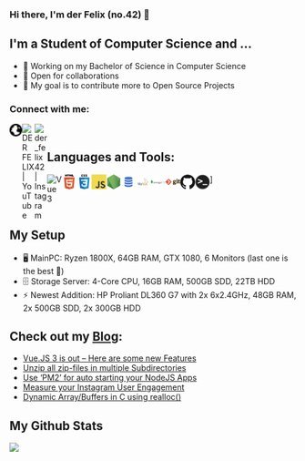 ### Hi there, I'm der Felix (no.42) 👋

## I'm a Student of Computer Science and ...
- 📖 Working on my Bachelor of Science in Computer Science
- 💬 Open for collaborations
- 🔭 My goal is to contribute more to Open Source Projects

### Connect with me:

[<img align="left" alt="felixviola.de" width="22px" src="https://raw.githubusercontent.com/iconic/open-iconic/master/svg/globe.svg" />][website]
[<img align="left" alt="DER FELIX | YouTube" width="22px" src="https://cdn.jsdelivr.net/npm/simple-icons@v3/icons/youtube.svg" />][youtube]
[<img align="left" alt="der_felix42 | Instagram" width="22px" src="https://cdn.jsdelivr.net/npm/simple-icons@v3/icons/instagram.svg" />][instagram]

<br />

## Languages and Tools:

<img align="left" alt="Vue 3" width="26px" src="https://vuejs.org/images/logo.png" />]
<img align="left" alt="HTML5" width="26px" src="https://raw.githubusercontent.com/github/explore/80688e429a7d4ef2fca1e82350fe8e3517d3494d/topics/html/html.png" />
<img align="left" alt="CSS3" width="26px" src="https://raw.githubusercontent.com/github/explore/80688e429a7d4ef2fca1e82350fe8e3517d3494d/topics/css/css.png" />
<img align="left" alt="JavaScript" width="26px" src="https://raw.githubusercontent.com/github/explore/80688e429a7d4ef2fca1e82350fe8e3517d3494d/topics/javascript/javascript.png" />
<img align="left" alt="Node.js" width="26px" src="https://raw.githubusercontent.com/github/explore/80688e429a7d4ef2fca1e82350fe8e3517d3494d/topics/nodejs/nodejs.png" />
<img align="left" alt="SQL" width="26px" src="https://raw.githubusercontent.com/github/explore/80688e429a7d4ef2fca1e82350fe8e3517d3494d/topics/sql/sql.png" />
<img align="left" alt="MySQL" width="26px" src="https://raw.githubusercontent.com/github/explore/80688e429a7d4ef2fca1e82350fe8e3517d3494d/topics/mysql/mysql.png" />
<img align="left" alt="MongoDB" width="26px" src="https://raw.githubusercontent.com/github/explore/80688e429a7d4ef2fca1e82350fe8e3517d3494d/topics/mongodb/mongodb.png" />
<img align="left" alt="Git" width="26px" src="https://raw.githubusercontent.com/github/explore/80688e429a7d4ef2fca1e82350fe8e3517d3494d/topics/git/git.png" />
<img align="left" alt="GitHub" width="26px" src="https://raw.githubusercontent.com/github/explore/78df643247d429f6cc873026c0622819ad797942/topics/github/github.png" />
<img align="left" alt="Terminal" width="26px" src="https://raw.githubusercontent.com/github/explore/80688e429a7d4ef2fca1e82350fe8e3517d3494d/topics/terminal/terminal.png" />

<br />
<br />


## My Setup
- 🖥️ MainPC: Ryzen 1800X, 64GB RAM, GTX 1080, 6 Monitors (last one is the best 🤤)
- 🗄️ Storage Server: 4-Core CPU, 16GB RAM, 500GB SDD, 22TB HDD
- ⚡ Newest Addition: HP Proliant DL360 G7 with 2x 6x2.4GHz, 48GB RAM, 2x 500GB SDD, 2x 300GB HDD

## Check out my [Blog](https://blog.felixviola.de):
<!-- BLOG-POST-LIST:START -->
- [Vue.JS 3 is out – Here are some new Features](https://blog.felixviola.de/vue-js-3-is-out-here-are-some-new-features/)
- [Unzip all zip-files in multiple Subdirectories](https://blog.felixviola.de/unzip-all-zip-files-in-multiple-subdirectories/)
- [Use ‘PM2’ for auto starting your NodeJS Apps](https://blog.felixviola.de/use-pm2-for-auto-starting-your-nodejs-apps/)
- [Measure your Instagram User Engagement](https://blog.felixviola.de/measure-your-instagram-user-engagement/)
- [Dynamic Array/Buffers in C using realloc()](https://blog.felixviola.de/dynamic-array-buffers-in-c/)
<!-- BLOG-POST-LIST:END -->

## My Github Stats
[![](https://github-readme-stats.vercel.app/api?username=derfelix42)](https://github.com/anuraghazra/github-readme-stats)

<!--
**derfelix42/derfelix42** is a ✨ _special_ ✨ repository because its `README.md` (this file) appears on your GitHub profile.

Here are some ideas to get you started:

- 🔭 I’m currently working on ...
- 🌱 I’m currently learning ...
- 👯 I’m looking to collaborate on ...
- 🤔 I’m looking for help with ...
- 💬 Ask me about ...
- 📫 How to reach me: ...
- 😄 Pronouns: ...
- ⚡ Fun fact: ...
-->

[website]: https://felixviola.de/
[youtube]: https://youtube.com/channel/UCfOS9rxaiqDlWeCIfpHOmag
[instagram]: https://instagram.com/der_felix42
